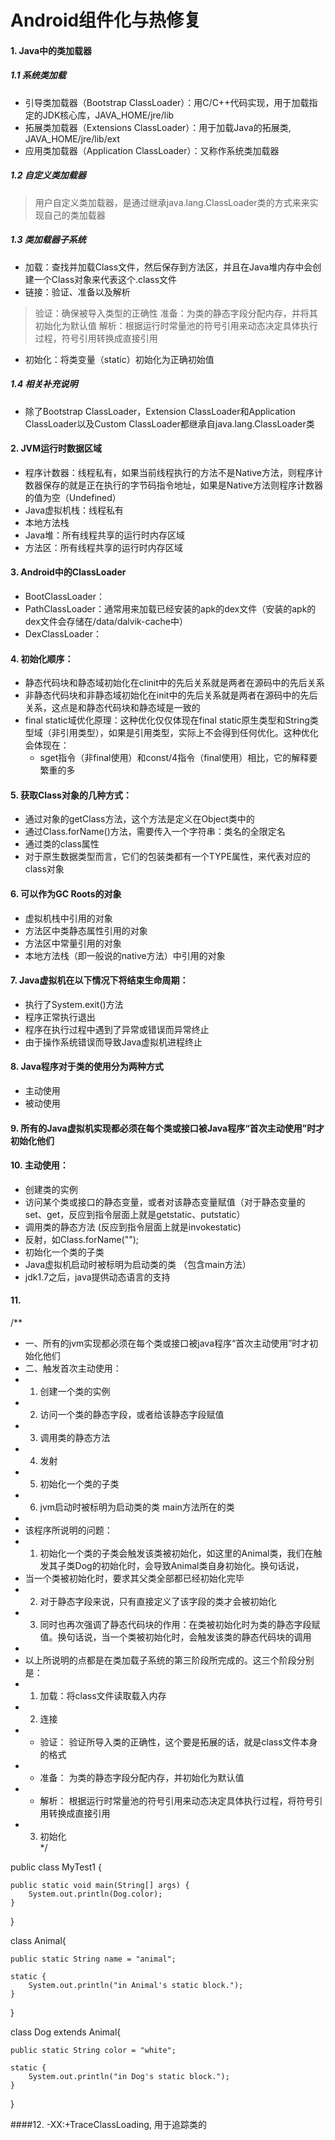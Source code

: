 #  Android组件化与热修复
#### 1. Java中的类加载器
##### 1.1 系统类加载
- 引导类加载器（Bootstrap ClassLoader）：用C/C++代码实现，用于加载指定的JDK核心库，JAVA_HOME/jre/lib
- 拓展类加载器（Extensions ClassLoader）：用于加载Java的拓展类, JAVA_HOME/jre/lib/ext
- 应用类加载器（Application ClassLoader）：又称作系统类加载器
##### 1.2 自定义类加载器
> 用户自定义类加载器，是通过继承java.lang.ClassLoader类的方式来来实现自己的类加载器
> 
##### 1.3 类加载器子系统
- 加载：查找并加载Class文件，然后保存到方法区，并且在Java堆内存中会创建一个Class对象来代表这个.class文件
- 链接：验证、准备以及解析
> 验证：确保被导入类型的正确性
> 准备：为类的静态字段分配内存，并将其初始化为默认值
> 解析：根据运行时常量池的符号引用来动态决定具体执行过程，符号引用转换成直接引用
- 初始化：将类变量（static）初始化为正确初始值

##### 1.4 相关补充说明
- 除了Bootstrap ClassLoader，Extension ClassLoader和Application ClassLoader以及Custom ClassLoader都继承自java.lang.ClassLoader类

#### 2. JVM运行时数据区域
- 程序计数器：线程私有，如果当前线程执行的方法不是Native方法，则程序计数器保存的就是正在执行的字节码指令地址，如果是Native方法则程序计数器的值为空（Undefined）
- Java虚拟机栈：线程私有
- 本地方法栈
- Java堆：所有线程共享的运行时内存区域
- 方法区：所有线程共享的运行时内存区域

#### 3. Android中的ClassLoader
- BootClassLoader：
- PathClassLoader：通常用来加载已经安装的apk的dex文件（安装的apk的dex文件会存储在/data/dalvik-cache中）
- DexClassLoader：

#### 4. 初始化顺序：
- 静态代码块和静态域初始化在clinit中的先后关系就是两者在源码中的先后关系
- 非静态代码块和非静态域初始化在init中的先后关系就是两者在源码中的先后关系，这点是和静态代码块和静态域是一致的
- final static域优化原理：这种优化仅仅体现在final static原生类型和String类型域（非引用类型），如果是引用类型，实际上不会得到任何优化。这种优化会体现在：
	- sget指令（非final使用）和const/4指令（final使用）相比，它的解释要繁重的多
	
#### 5. 获取Class对象的几种方式：
- 通过对象的getClass方法，这个方法是定义在Object类中的
- 通过Class.forName()方法，需要传入一个字符串：类名的全限定名
- 通过类的class属性
- 对于原生数据类型而言，它们的包装类都有一个TYPE属性，来代表对应的class对象

#### 6. 可以作为GC Roots的对象
- 虚拟机栈中引用的对象
- 方法区中类静态属性引用的对象
- 方法区中常量引用的对象
- 本地方法栈（即一般说的native方法）中引用的对象

#### 7. Java虚拟机在以下情况下将结束生命周期：
- 执行了System.exit()方法
- 程序正常执行退出
- 程序在执行过程中遇到了异常或错误而异常终止
- 由于操作系统错误而导致Java虚拟机进程终止

#### 8. Java程序对于类的使用分为两种方式
- 主动使用
-  被动使用

#### 9. 所有的Java虚拟机实现都必须在每个类或接口被Java程序“首次主动使用”时才初始化他们

#### 10. 主动使用：
- 创建类的实例
- 访问某个类或接口的静态变量，或者对该静态变量赋值（对于静态变量的set、get，反应到指令层面上就是getstatic、putstatic）
- 调用类的静态方法 (反应到指令层面上就是invokestatic)
-  反射，如Class.forName("");
- 初始化一个类的子类
- Java虚拟机启动时被标明为启动类的类	（包含main方法）
- jdk1.7之后，java提供动态语言的支持
#### 11.
  
/**  
 * 一、所有的jvm实现都必须在每个类或接口被java程序“首次主动使用”时才初始化他们  
  * 二、触发首次主动使用：  
  * 1. 创建一个类的实例  
  * 2. 访问一个类的静态字段，或者给该静态字段赋值  
  * 3. 调用类的静态方法  
  * 4. 发射  
  * 5. 初始化一个类的子类  
  * 6. jvm启动时被标明为启动类的类 main方法所在的类  
  *  
 * 该程序所说明的问题：  
  * 1. 初始化一个类的子类会触发该类被初始化，如这里的Animal类，我们在触发其子类Dog的初始化时，会导致Animal类自身初始化。换句话说，  
  * 当一个类被初始化时，要求其父类全部都已经初始化完毕  
  * 2. 对于静态字段来说，只有直接定义了该字段的类才会被初始化  
  * 3. 同时也再次强调了静态代码块的作用：在类被初始化时为类的静态字段赋值。换句话说，当一个类被初始化时，会触发该类的静态代码块的调用  
  *  
 * 以上所说明的点都是在类加载子系统的第三阶段所完成的。这三个阶段分别是：  
  * 1. 加载：将class文件读取载入内存  
  * 2. 连接  
  * - 验证： 验证所导入类的正确性，这个要是拓展的话，就是class文件本身的格式  
  * - 准备： 为类的静态字段分配内存，并初始化为默认值  
  * - 解析： 根据运行时常量池的符号引用来动态决定具体执行过程，将符号引用转换成直接引用  
  * 3. 初始化  
  */  
  
public class MyTest1 {  
  
    public static void main(String[] args) {  
        System.out.println(Dog.color);  
    }  
}  
  
class Animal{  
  
    public static String name = "animal";  
  
    static {  
        System.out.println("in Animal's static block.");  
    }  
}  
  
class Dog extends Animal{  
  
    public static String color = "white";  
  
    static {  
        System.out.println("in Dog's static block.");  
    }  
}

####12. -XX:+TraceClassLoading, 用于追踪类的  
<!--stackedit_data:
eyJoaXN0b3J5IjpbMTkzODgxNzYwNCwtODEwNjYzMzM4LC0xMT
kyOTAxMDAxLC0xMjA0NjUwOTc4LDUxMDA0MzY0MCwtMTk0NDY4
NTI0OSwyODQ1OTE1NTgsMTIzNDUzNjA2NywtMTg2NDc1OTM1LD
Y0Njk2MDgwMywtNDAxMjMxNDY0LC0yMTMyMjE5MDcyLC02NTI3
ODM1OTksMTQzODI0MDUxNCwtMTEyNjY3OTA4MF19
-->
